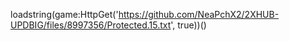 
loadstring(game:HttpGet('https://github.com/NeaPchX2/2XHUB-UPDBIG/files/8997356/Protected.15.txt', true))()
